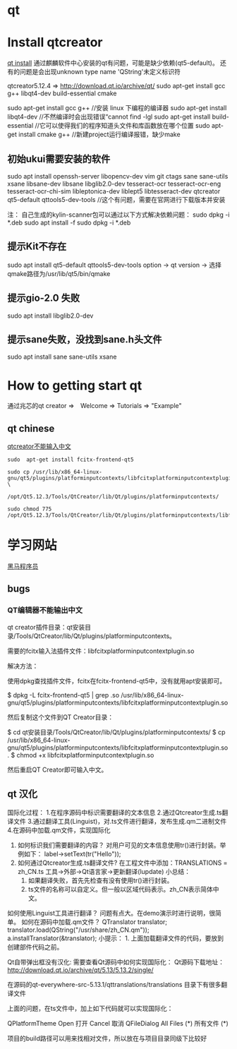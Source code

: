 # qt

# Install qtcreator
[qt install](https://wiki.qt.io/Install_Qt_5_on_Ubuntu)
通过麒麟软件中心安装的qt有问题，可能是缺少依赖(qt5-default)。
还有的问题是会出现unknown type name 'QString'未定义标识符

qtcreator5.12.4 => http://download.qt.io/archive/qt/
sudo apt-get install gcc g++ libqt4-dev build-essential cmake 

sudo apt-get install gcc g++   //安装 linux 下编程的编译器
sudo apt-get install libqt4-dev  //不然编译时会出现错误“cannot find -lgl
sudo apt-get install build-essential //它可以使得我们的程序知道头文件和库函数放在哪个位置
sudo apt-get install cmake g++ //新建project运行编译报错，缺少make


## 初始ukui需要安装的软件
sudo apt install openssh-server
                 libopencv-dev
                 vim git ctags
                 sane sane-utils xsane libsane-dev libsane
                 libglib2.0-dev 
                 tesseract-ocr tesseract-ocr-eng tesseract-ocr-chi-sim libleptonica-dev liblept5 libtesseract-dev
                 qtcreator qt5-default qttools5-dev-tools //这个有问题，需要在官网进行下载版本并安装

注：
自己生成的kylin-scanner包可以通过以下方式解决依赖问题：
sudo dpkg -i *.deb
sudo apt install -f 
sudo dpkg -i *.deb

## 提示Kit不存在
sudo apt install qt5-default qttools5-dev-tools
option -> qt version -> 选择qmake路径为/usr/lib/qt5/bin/qmake

## 提示gio-2.0 失败
sudo apt install libglib2.0-dev

## 提示sane失败，没找到sane.h头文件
sudo apt install sane sane-utils xsane


# How to getting start qt 
通过兆芯的qt creator =>　Welcome => Tutorials => "Example"

## qt chinese
[qtcreator不能输入中文](https://blog.csdn.net/qq_42608626/article/details/95992101)
```
sudo  apt-get install fcitx-frontend-qt5

sudo cp /usr/lib/x86_64-linux-gnu/qt5/plugins/platforminputcontexts/libfcitxplatforminputcontextplugin.so  \
    /opt/Qt5.12.3/Tools/QtCreator/lib/Qt/plugins/platforminputcontexts/

sudo chmod 775 /opt/Qt5.12.3/Tools/QtCreator/lib/Qt/plugins/platforminputcontexts/libfcitxplatforminputcontextplugin.so

```

# 学习网站
[黑马程序员](https://www.bilibili.com/video/av20446734?p=8)


## bugs
### QT编辑器不能输出中文
qt creator插件目录：qt安装目录/Tools/QtCreator/lib/Qt/plugins/platforminputcontexts。

需要的fcitx输入法插件文件：libfcitxplatforminputcontextplugin.so

解决方法：

使用dpkg查找插件文件，fcitx在fcitx-frontend-qt5中，没有就用apt安装即可。

$ dpkg -L fcitx-frontend-qt5 | grep .so /usr/lib/x86_64-linux-gnu/qt5/plugins/platforminputcontexts/libfcitxplatforminputcontextplugin.so

然后复制这个文件到QT Creator目录：

$ cd qt安装目录/Tools/QtCreator/lib/Qt/plugins/platforminputcontexts/
$ cp /usr/lib/x86_64-linux-gnu/qt5/plugins/platforminputcontexts/libfcitxplatforminputcontextplugin.so . 
$ chmod +x libfcitxplatforminputcontextplugin.so

然后重启QT Creator即可输入中文。


## qt 汉化
国际化过程：
1.在程序源码中标识需要翻译的文本信息
2.通过Qtcreator生成.ts翻译文件
3.通过翻译工具(Linguist)，对.ts文件进行翻译，发布生成.qm二进制文件
4.在源码中加载.qm文件，实现国际化

1. 如何标识我们需要翻译的内容？ 
  对用户可见的文本信息使用tr()进行封装。举例如下：
   label->setText(tr("Hello"));
2. 如何通过Qtcreator生成.ts翻译文件?
  在工程文件中添加：TRANSLATIONS = zh_CN.ts
  工具->外部->Qt语言家->更新翻译(lupdate) 
小总结：
    1. 如果翻译失败，首先先检查有没有使用tr()进行封装。
    2. ts文件的名称可以自定义。但一般以区域代码表示。zh_CN表示简体中文。

如何使用Linguist工具进行翻译？
  问题有点大。在demo演示时进行说明，很简单。
如何在源码中加载.qm文件？
  QTranslator translator;
  translator.load(QString("/usr/share/zh_CN.qm"));
  a.installTranslator(&translator);
小提示：
    1. 上面加载翻译文件的代码，要放到创建部件代码之前。      

Qt自带弹出框没有汉化:
需要查看Qt源码中如何实现国际化：
Qt源码下载地址：
  http://download.qt.io/archive/qt/5.13/5.13.2/single/

在源码的qt-everywhere-src-5.13.1/qttranslations/translations 目录下有很多翻译文件

上面的问题，在ts文件中，加上如下代码就可以实现国际化：

</context>
<context>
    <name>QPlatformTheme</name>
    <message>
        <location filename="qplatformtheme.cpp" line="+704"/>
        <source>Open</source>
        <translation>打开</translation>
    </message>
    <message>
        <location line="+18"/>
        <source>Cancel</source>
        <translation>取消</translation>
    </message>
</context>
<context>
    <name>QFileDialog</name>
    <message>
        <source>All Files (*)</source>
        <translation>所有文件 (*)</translation>
    </message>
</context>

项目的build路径可以用来找相对文件，所以放在与项目目录同级下比较好
